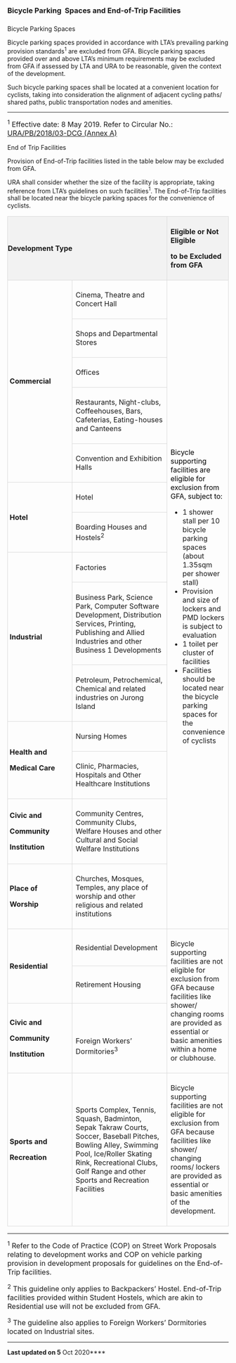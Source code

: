 ### Bicycle Parking  Spaces and End-of-Trip Facilities

### 

<a href="#BicycleParkingSpaces" class="collapsible collapsed"
data-toggle="collapse"></a>

Bicycle Parking Spaces

Bicycle parking spaces provided in accordance with LTA’s prevailing
parking provision standards<sup>1</sup> are excluded from GFA. Bicycle
parking spaces provided over and above LTA’s minimum requirements may be
excluded from GFA if assessed by LTA and URA to be reasonable, given the
context of the development.

Such bicycle parking spaces shall be located at a convenient location
for cyclists, taking into consideration the alignment of adjacent
cycling paths/ shared paths, public transportation nodes and amenities.

  

------------------------------------------------------------------------

<span style="font-size: 16px;"><sup>1</sup> Effective date: 8 May 2019.
Refer to Circular No.: <a
href="https://www.ura.gov.sg/-/media/Corporate/Guidelines/Development-control/Circulars/2018/May/dc18-03/dc18-03-Annex-A.pdf"
target="_blank">URA/PB/2018/03-DCG (Annex A)</a></span>

<a href="#Use-Quantum" class="collapsible collapsed"
data-toggle="collapse"></a>

End of Trip Facilities

Provision of End-of-Trip facilities listed in the table below may be
excluded from GFA.

URA shall consider whether the size of the facility is appropriate,
taking reference from LTA’s guidelines on such facilities<sup>1</sup>.
The End-of-Trip facilities shall be located near the bicycle parking
spaces for the convenience of cyclists.

<table data-border="1" data-cellpadding="0" data-cellspacing="0"
style="width: 100%; border: none;" width="100%">
<colgroup>
<col style="width: 33%" />
<col style="width: 33%" />
<col style="width: 33%" />
</colgroup>
<tbody>
<tr class="odd">
<td colspan="2"
style="text-align: left; background: #f2f2f2; width: 66.54%; padding: 0in; border: 1pt solid #d9d9d9;"
data-valign="top"><p><strong><span
style="padding: 0in; border: 1pt none windowtext;">Development
Type</span></strong></p></td>
<td
style="text-align: left; background: #f2f2f2; width: 33.46%; padding: 5.65pt; border-top: 1pt solid #d9d9d9; border-right: 1pt solid #d9d9d9; border-bottom: 1pt solid #d9d9d9; border-left: none;"
data-valign="top"><p><strong><span
style="padding: 0in; border: 1pt none windowtext;">Eligible or Not
Eligible </span></strong></p>
<p><strong><span style="padding: 0in; border: 1pt none windowtext;">to
be Excluded from GFA </span></strong></p></td>
</tr>
<tr class="even">
<td rowspan="5"
style="text-align: left; width: 16.64%; padding: 0in; border-top: none; border-right: 1pt solid #d9d9d9; border-bottom: 1pt solid #d9d9d9; border-left: 1pt solid #d9d9d9;"
data-valign="top"><p><strong><span> Commercial</span></strong></p></td>
<td
style="text-align: left; width: 49.9%; padding: 5.65pt; border-top: none; border-right: 1pt solid #d9d9d9; border-bottom: 1pt solid #d9d9d9; border-left: none;"
data-valign="top"><p><span>Cinema, Theatre and Concert
Hall</span></p></td>
<td rowspan="14"
style="text-align: left; width: 33.46%; padding: 5.65pt; border-top: none; border-right: 1pt solid #d9d9d9; border-bottom: 1pt solid #d9d9d9; border-left: none;"
data-valign="top"><p><span style="color: windowtext;">Bicycle supporting
facilities are eligible for exclusion from GFA, subject to:</span></p>
<ul>
<li><span>1 shower stall per 10 bicycle parking spaces (about 1.35sqm
per shower stall)</span></li>
<li><span>Provision and size of lockers and PMD lockers is subject to
evaluation</span></li>
<li><span>1 toilet per cluster of facilities</span></li>
<li><span>Facilities should be located near the bicycle parking spaces
for the convenience of cyclists </span></li>
</ul>
<p> </p>
<p><span> </span></p></td>
</tr>
<tr class="odd">
<td
style="text-align: left; width: 49.9%; padding: 5.65pt; border-top: none; border-right: 1pt solid #d9d9d9; border-bottom: 1pt solid #d9d9d9; border-left: none;"
data-valign="top"><p><span>Shops and Departmental Stores
</span></p></td>
</tr>
<tr class="even">
<td
style="text-align: left; width: 49.9%; padding: 5.65pt; border-top: none; border-right: 1pt solid #d9d9d9; border-bottom: 1pt solid #d9d9d9; border-left: none;"
data-valign="top"><p><span>Offices</span></p></td>
</tr>
<tr class="odd">
<td
style="text-align: left; width: 49.9%; padding: 5.65pt; border-top: none; border-right: 1pt solid #d9d9d9; border-bottom: 1pt solid #d9d9d9; border-left: none;"
data-valign="top"><p><span>Restaurants, Night-clubs, Coffeehouses, Bars,
Cafeterias, Eating-houses and Canteens</span></p></td>
</tr>
<tr class="even">
<td
style="text-align: left; width: 49.9%; padding: 5.65pt; border-top: none; border-right: 1pt solid #d9d9d9; border-bottom: 1pt solid #d9d9d9; border-left: none;"
data-valign="top"><p><span>Convention and Exhibition
Halls</span></p></td>
</tr>
<tr class="odd">
<td rowspan="2"
style="text-align: left; width: 16.64%; padding: 0in; border-top: none; border-right: 1pt solid #d9d9d9; border-bottom: 1pt solid #d9d9d9; border-left: 1pt solid #d9d9d9;"
data-valign="top"><p><strong><span> Hotel</span></strong></p></td>
<td
style="text-align: left; width: 49.9%; padding: 5.65pt; border-top: none; border-right: 1pt solid #d9d9d9; border-bottom: 1pt solid #d9d9d9; border-left: none;"
data-valign="top"><p><span>Hotel</span></p></td>
</tr>
<tr class="even">
<td
style="text-align: left; width: 49.9%; padding: 5.65pt; border-top: none; border-right: 1pt solid #d9d9d9; border-bottom: 1pt solid #d9d9d9; border-left: none;"
data-valign="top"><p><span>Boarding Houses and
Hostels<sup>2</sup></span></p></td>
</tr>
<tr class="odd">
<td rowspan="3"
style="text-align: left; width: 16.64%; padding: 0in; border-top: none; border-right: 1pt solid #d9d9d9; border-bottom: 1pt solid #d9d9d9; border-left: 1pt solid #d9d9d9;"
data-valign="top"><p><strong><span> Industrial</span></strong></p></td>
<td
style="text-align: left; width: 49.9%; padding: 5.65pt; border-top: none; border-right: 1pt solid #d9d9d9; border-bottom: 1pt solid #d9d9d9; border-left: none;"
data-valign="top"><p><span>Factories</span></p></td>
</tr>
<tr class="even">
<td
style="text-align: left; width: 49.9%; padding: 5.65pt; border-top: none; border-right: 1pt solid #d9d9d9; border-bottom: 1pt solid #d9d9d9; border-left: none;"
data-valign="top"><p><span>Business Park, Science Park, Computer
Software Development, Distribution Services, Printing, Publishing and
Allied Industries and other Business 1 Developments</span></p></td>
</tr>
<tr class="odd">
<td
style="text-align: left; width: 49.9%; padding: 5.65pt; border-top: none; border-right: 1pt solid #d9d9d9; border-bottom: 1pt solid #d9d9d9; border-left: none;"
data-valign="top"><p><span>Petroleum, Petrochemical, Chemical and
related industries on Jurong Island</span></p></td>
</tr>
<tr class="even">
<td rowspan="2"
style="text-align: left; width: 16.64%; padding: 0in; border-top: none; border-right: 1pt solid #d9d9d9; border-bottom: 1pt solid #d9d9d9; border-left: 1pt solid #d9d9d9;"
data-valign="top"><p><strong><span> Health and </span></strong></p>
<p><strong><span><strong> Medical Care</strong></span></strong></p></td>
<td
style="text-align: left; width: 49.9%; padding: 5.65pt; border-top: none; border-right: 1pt solid #d9d9d9; border-bottom: 1pt solid #d9d9d9; border-left: none;"
data-valign="top"><p><span>Nursing Homes</span></p></td>
</tr>
<tr class="odd">
<td
style="text-align: left; width: 49.9%; padding: 5.65pt; border-top: none; border-right: 1pt solid #d9d9d9; border-bottom: 1pt solid #d9d9d9; border-left: none;"
data-valign="top"><p><span>Clinic, Pharmacies, Hospitals and Other
Healthcare Institutions</span></p></td>
</tr>
<tr class="even">
<td
style="text-align: left; width: 16.64%; padding: 0in; border-top: none; border-right: 1pt solid #d9d9d9; border-bottom: 1pt solid #d9d9d9; border-left: 1pt solid #d9d9d9;"
data-valign="top"><p><strong> Civic and</strong></p>
<p><strong> Community</strong></p>
<p><strong> Institution</strong></p></td>
<td
style="text-align: left; width: 49.9%; padding: 5.65pt; border-top: none; border-right: 1pt solid #d9d9d9; border-bottom: 1pt solid #d9d9d9; border-left: none;"
data-valign="top"><p><span>Community Centres, Community Clubs, Welfare
Houses and other Cultural and Social Welfare
Institutions</span></p></td>
</tr>
<tr class="odd">
<td
style="text-align: left; width: 16.64%; padding: 0in; border-top: none; border-right: 1pt solid #d9d9d9; border-bottom: 1pt solid #d9d9d9; border-left: 1pt solid #d9d9d9;"
data-valign="top"><p><strong><span> Place of</span></strong></p>
<p><strong><span><strong> Worship</strong></span></strong></p></td>
<td
style="text-align: left; width: 49.9%; padding: 5.65pt; border-top: none; border-right: 1pt solid #d9d9d9; border-bottom: 1pt solid #d9d9d9; border-left: none;"
data-valign="top"><p><span>Churches, Mosques, Temples, any place of
worship and other religious and related institutions</span></p></td>
</tr>
<tr class="even">
<td rowspan="2"
style="text-align: left; width: 16.64%; padding: 0in; border-top: none; border-right: 1pt solid #d9d9d9; border-bottom: 1pt solid #d9d9d9; border-left: 1pt solid #d9d9d9;"
data-valign="top"><p><strong><span> Residential</span></strong></p></td>
<td
style="text-align: left; width: 49.9%; padding: 5.65pt; border-top: none; border-right: 1pt solid #d9d9d9; border-bottom: 1pt solid #d9d9d9; border-left: none;"
data-valign="top"><p><span>Residential Development</span></p></td>
<td rowspan="3"
style="text-align: left; width: 33.46%; padding: 5.65pt; border-top: none; border-right: 1pt solid #d9d9d9; border-bottom: 1pt solid #d9d9d9; border-left: none;"
data-valign="top"><p><span>Bicycle supporting facilities are not
eligible for exclusion from GFA because facilities like shower/ changing
rooms are provided as essential or basic amenities within a home or
clubhouse.</span></p></td>
</tr>
<tr class="odd">
<td
style="text-align: left; width: 49.9%; padding: 5.65pt; border-top: none; border-right: 1pt solid #d9d9d9; border-bottom: 1pt solid #d9d9d9; border-left: none;"
data-valign="top"><p><span>Retirement Housing</span></p></td>
</tr>
<tr class="even">
<td
style="text-align: left; width: 16.64%; padding: 0in; border-top: none; border-right: 1pt solid #d9d9d9; border-bottom: 1pt solid #d9d9d9; border-left: 1pt solid #d9d9d9;"
data-valign="top"><p><strong><span> Civic and</span></strong></p>
<p><strong><span> Community</span></strong></p>
<p><strong><span> Institution</span></strong></p></td>
<td
style="text-align: left; width: 49.9%; padding: 5.65pt; border-top: none; border-right: 1pt solid #d9d9d9; border-bottom: 1pt solid #d9d9d9; border-left: none;"
data-valign="top"><p> </p>
<p><span>Foreign Workers’ Dormitories<sup>3</sup></span></p></td>
</tr>
<tr class="odd">
<td
style="text-align: left; width: 16.64%; padding: 0in; border-top: none; border-right: 1pt solid #d9d9d9; border-bottom: 1pt solid #d9d9d9; border-left: 1pt solid #d9d9d9;"
data-valign="top"><p><strong><span> Sports and</span></strong></p>
<p><strong><span><strong> Recreation</strong></span></strong></p></td>
<td
style="text-align: left; width: 49.9%; padding: 5.65pt; border-top: none; border-right: 1pt solid #d9d9d9; border-bottom: 1pt solid #d9d9d9; border-left: none;"
data-valign="top"><p><span>Sports Complex, Tennis, Squash, Badminton,
Sepak Takraw Courts, Soccer, Baseball Pitches, Bowling Alley, Swimming
Pool, Ice/Roller Skating Rink, Recreational Clubs, Golf<span
style="color: red;"> </span>Range and other Sports and Recreation
Facilities</span></p></td>
<td
style="text-align: left; width: 33.46%; padding: 5.65pt; border-top: none; border-right: 1pt solid #d9d9d9; border-bottom: 1pt solid #d9d9d9; border-left: none;"
data-valign="top"><p><span>Bicycle supporting facilities are not
eligible for exclusion from GFA because facilities like shower/ changing
rooms/ lockers are provided as essential or basic amenities of the
development.</span></p></td>
</tr>
</tbody>
</table>

  

------------------------------------------------------------------------

<span style="font-size: 16px;"><sup>1</sup> Refer to the Code of
Practice (COP) on Street Work Proposals relating to development works
and COP on vehicle parking provision in development proposals for
guidelines on the End-of-Trip facilities.</span>

<span style="font-size: 16px;"><sup>2</sup> This guideline only applies
to Backpackers’ Hostel. End-of-Trip facilities provided within Student
Hostels, which are akin to Residential use will not be excluded from
GFA. </span>

<span style="font-size: 16px;"><sup>3</sup> The guideline also applies
to Foreign Workers’ Dormitories located on Industrial sites.</span>

------------------------------------------------------------------------

**Last updated on 5** Oct 2020****
